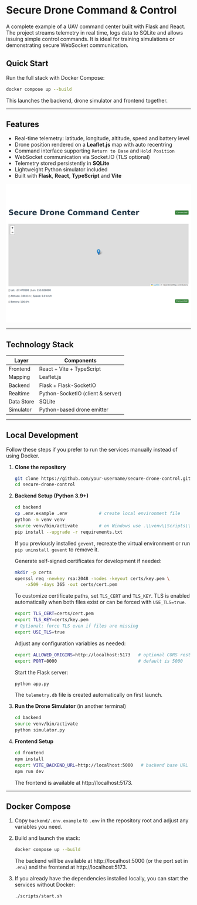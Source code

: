 # Secure Drone Command & Control

A complete example of a UAV command center built with Flask and React. The project streams telemetry in real time, logs data to SQLite and allows issuing simple control commands. It is ideal for training simulations or demonstrating secure WebSocket communication.

## Quick Start

Run the full stack with Docker Compose:

```bash
docker compose up --build
```

This launches the backend, drone simulator and frontend together.

---

## Features

- Real-time telemetry: latitude, longitude, altitude, speed and battery level
- Drone position rendered on a **Leaflet.js** map with auto recentring
- Command interface supporting `Return to Base` and `Hold Position`
- WebSocket communication via Socket.IO (TLS optional)
- Telemetry stored persistently in **SQLite**
- Lightweight Python simulator included
- Built with **Flask**, **React**, **TypeScript** and **Vite**

![Interface screenshot](docs/screenshot.svg)

---

## Technology Stack

| Layer      | Components                          |
|------------|-------------------------------------|
| Frontend   | React + Vite + TypeScript           |
| Mapping    | Leaflet.js                          |
| Backend    | Flask + Flask-SocketIO              |
| Realtime   | Python-SocketIO (client & server)   |
| Data Store | SQLite                              |
| Simulator  | Python-based drone emitter          |

---

## Local Development

Follow these steps if you prefer to run the services manually instead of using Docker.

1. **Clone the repository**

   ```bash
   git clone https://github.com/your-username/secure-drone-control.git
   cd secure-drone-control
   ```

2. **Backend Setup (Python 3.9+)**

   ```bash
   cd backend
   cp .env.example .env            # create local environment file
   python -m venv venv
   source venv/bin/activate        # on Windows use .\\venv\\Scripts\\activate
   pip install --upgrade -r requirements.txt
   ```

   If you previously installed `gevent`, recreate the virtual environment or run `pip uninstall gevent` to remove it.

   Generate self-signed certificates for development if needed:

   ```bash
   mkdir -p certs
   openssl req -newkey rsa:2048 -nodes -keyout certs/key.pem \
       -x509 -days 365 -out certs/cert.pem
   ```

   To customize certificate paths, set `TLS_CERT` and `TLS_KEY`. TLS is enabled automatically when both files exist or can be forced with `USE_TLS=true`.

   ```bash
   export TLS_CERT=certs/cert.pem
   export TLS_KEY=certs/key.pem
   # Optional: force TLS even if files are missing
   export USE_TLS=true
   ```

   Adjust any configuration variables as needed:

   ```bash
   export ALLOWED_ORIGINS=http://localhost:5173   # optional CORS restriction
   export PORT=8000                               # default is 5000
   ```

   Start the Flask server:

   ```bash
   python app.py
   ```

   The `telemetry.db` file is created automatically on first launch.

3. **Run the Drone Simulator** (in another terminal)

   ```bash
   cd backend
   source venv/bin/activate
   python simulator.py
   ```

4. **Frontend Setup**

   ```bash
   cd frontend
   npm install
   export VITE_BACKEND_URL=http://localhost:5000   # backend base URL
   npm run dev
   ```

   The frontend is available at http://localhost:5173.

---

## Docker Compose

1. Copy `backend/.env.example` to `.env` in the repository root and adjust any variables you need.
2. Build and launch the stack:

   ```bash
   docker compose up --build
   ```

   The backend will be available at http://localhost:5000 (or the port set in `.env`) and the frontend at http://localhost:5173.

3. If you already have the dependencies installed locally, you can start the services without Docker:

   ```bash
   ./scripts/start.sh
   ```


